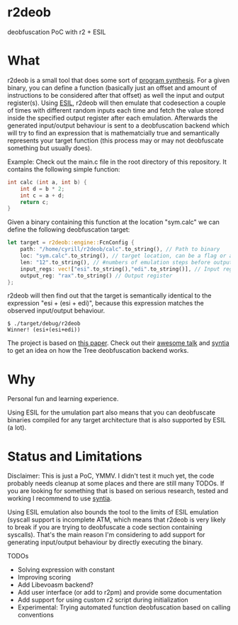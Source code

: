 # r2deob

deobfuscation PoC with r2 + ESIL

# What

r2deob is a small tool that does some sort of [program synthesis](https://en.wikipedia.org/wiki/Program_synthesis). For a given binary, you can define a function (basically just an offset and amount of instructions to be considered after that offset) as well the input and output register(s). Using [ESIL](https://github.com/radare/radare2), r2deob will then emulate that codesection a couple of times with different random inputs each time and fetch the value stored inside the specified output register after each emulation. Afterwards the generated input/output behaviour is sent to a deobfuscation backend which will try to find an expression that is mathematcially true and semantically represents your target function (this process may or may not deobfuscate something but usually does).

Example:
Check out the main.c file in the root directory of this repository. It contains the following simple function:
```c
int calc (int a, int b) {
	int d = b * 2;
	int c = a + d;
	return c;
}
```

Given a binary containing this function at the location "sym.calc" we can define the following deobfuscation target:
```rust
let target = r2deob::engine::FcnConfig {
	path: "/home/cyrill/r2deob/calc".to_string(), // Path to binary
	loc: "sym.calc".to_string(), // target location, can be a flag or address
	len: "12".to_string(), // #numbers of emulation steps before output register is considered
	input_regs: vec!["esi".to_string(),"edi".to_string()], // Input registers
	output_reg: "rax".to_string() // Output register
};
```

r2deob will then find out that the target is semantically identical to the expression "esi + (esi + edi)", because this expression matches the observed input/output behaviour.
```
$ ./target/debug/r2deob
Winner! (esi+(esi+edi))
```

The project is based on [this paper](https://www.usenix.org/system/files/conference/usenixsecurity17/sec17-blazytko.pdf). Check out their [awesome talk](https://media.ccc.de/v/34c3-8789-lets_break_modern_binary_code_obfuscation) and [syntia](https://github.com/RUB-SysSec/syntia) to get an idea on how the Tree deobfuscation backend works.

# Why

Personal fun and learning experience.

Using ESIL for the umulation part also means that you can deobfuscate binaries compiled for any target architecture that is also supported by ESIL (a lot).

# Status and Limitations

Disclaimer: This is just a PoC, YMMV. I didn't test it much yet, the code probably needs cleanup at some places and there are still many TODOs. If you are looking for something that is based on serious research, tested and working I recommend to use [syntia](https://github.com/RUB-SysSec/syntia).

Using ESIL emulation also bounds the tool to the limits of ESIL emulation (syscall support is incomplete ATM, which means that r2deob is very likely to break if you are trying to deobfuscate a code section containing syscalls). That's the main reason I'm considering to add support for generating input/output behaviour by directly executing the binary.

TODOs
- Solving expression with constant
- Improving scoring
- Add Libevoasm backend?
- Add user interface (or add to r2pm) and provide some documentation
- Add support for using custom r2 script during initialization
- Experimental: Trying automated function deobfuscation based on calling conventions
